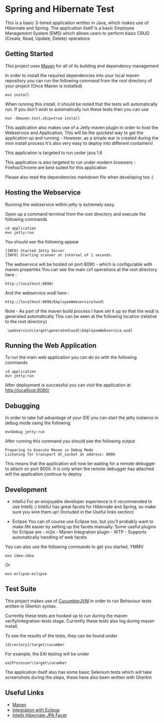 Spring and Hibernate Test
=========================

This is a basic 3-tiered application written in Java, which makes use of Hibernate and Spring.
The application itself is a basic Employee Management System (EMS) which allows users to perform
basic CRUD (Create, Read, Update, Delete) operations

Getting Started
---------------

This project uses [Maven](http://maven.apache.org/) for all of its building and dependency management

In order to install the required dependencies into your local maven repository you can run the following command
from the root directory of your project (Once Maven is installed)

    mvn install
	
When running this install, it should be noted that the tests will automatically run.
If you don't wish to automatically run these tests then you can use

    mvn -Dmaven.test.skip=true install

This application also makes use of a Jetty maven plugin in order to host the Webservice and Application;
This will be the quickest way to get the application up and running - However, as a simple war is created during
the mvn install process it's also very easy to deploy into different containers!

This application is targeted to run under java 1.6

This application is also targeted to run under modern browsers - Firefox/Chrome are best suited for this application

Please also read the dependencies markdown file when developing too :)
	
Hosting the Webservice
----------------------

Running the webservice within jetty is extremely easy.

Open up a command terminal from the root directory and execute the following commands

    cd application
    mvn jetty:run

You should see the following appear

	[INFO] Started Jetty Server
	[INFO] Starting scanner at interval of 1 seconds.

The webservice will be hosted on port 8090 - which is configurable with maven properties
You can see the main cxf operations at the root directory here :

    http://localhost:8090/

And the webservice wsdl here :

    http://localhost:8090/EmployeeWebservice?wsdl

Note - As part of the maven build process I have set it up so that the wsdl is generated automatically
This can be seen at the following location (relative to the root directory)

     \webservice\target\generated\wsdl\EmployeeWebservice.wsdl
 
	
Running the Web Application 
----------------------------

To run the main web application you can do so with the following commands

    cd application
    mvn jetty:run

After deployment is successful you can visit the application at [http://localhost:8080/](http://localhost:8080)


Debugging
---------

In order to take full advantage of your IDE you can start the jetty instance in debug mode using the following

    mvnDebug jetty:run

After running this command you should see the following output

    Preparing to Execute Maven in Debug Mode
    Listening for transport dt_socket at address: 8000
    
This means that the application will now be waiting for a remote debugger to attach on port 8000. 
It is only when the remote debugger has attached will the application continue to deploy

Development
------------

- IntelliJ
    For an enojoyable developer experience is it recommended to use Intellij :)
    IntelliJ has great facets for Hibernate and Spring, so make sure you wire them up!
    (Included in the Useful links section)

- Eclipse
    You can of course use Eclipse too, but you'll probably want to make life easier by setting up the facets manually.
    Some useful plugins for Eclipse are 
	     - m2e - Maven Integration plugin
		 - WTP - Supports automatically handling of web facets
		 
You can also use the following commands to get you started, YMMV

    mvn idea:idea

Or

	mvn eclipse:eclipse

Test Suite
-------

This project makes use of [CucumberJVM](https://github.com/cucumber/cucumber-jvm) in order to run Behaviour tests written
in Gherkin syntax.

Currently these tests are hooked up to run during the maven verify/integration-tests stage. Currently these tests also
log during maven install.

To see the results of the tests, they can be found under

    [directory]/target/cucumber
	
For example, the EAI testing will be under 

    eaiProcessor\target\cucumber
	
The application itself also has some basic Selenium tests which will take screenshots during the steps, these have also
been written with Gherkin

Useful Links
------------
- [Maven](http://maven.apache.org/)
- [Integration with Eclipse](http://viralpatel.net/blogs/generate-dynamic-web-project-maven-eclipse-wtp)
- [Intellij Hibernate JPA Facet](http://www.jetbrains.com/idea/features/jpa_hibernate.html)